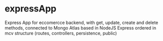 # expressApp
Express App for eccomercce backend, with get, update, create and delete methods, connected to Mongo Atlas based in NodeJS Express ordered in mcv structure (routes, controllers, persistence, public)
